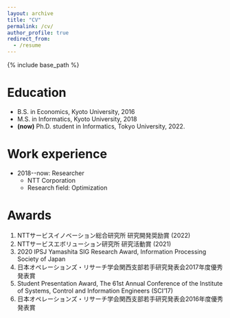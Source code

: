 ```yaml
---
layout: archive
title: "CV"
permalink: /cv/
author_profile: true
redirect_from:
  - /resume
---
```


{% include base_path %}

Education
======
* B.S. in Economics, Kyoto University, 2016
* M.S. in Informatics, Kyoto University, 2018
* **\(now\)** Ph.D. student in Informatics, Tokyo University, 2022.

Work experience
======
* 2018--now: Researcher
  * NTT Corporation
  * Research field: Optimization
  
Awards
======
1. NTTサービスイノベーション総合研究所 研究開発奨励賞 (2022)
2. NTTサービスエボリューション研究所 研究活動賞 (2021)
3. 2020 IPSJ Yamashita SIG Research Award, Information Processing Society of Japan
4. 日本オペレーションズ・リサーチ学会関西支部若手研究発表会2017年度優秀発表賞
5. Student Presentation Award, The 61st Annual Conference of the Institute of Systems, Control and Information Engineers (SCI’17)
6. 日本オペレーションズ・リサーチ学会関西支部若手研究発表会2016年度優秀発表賞
